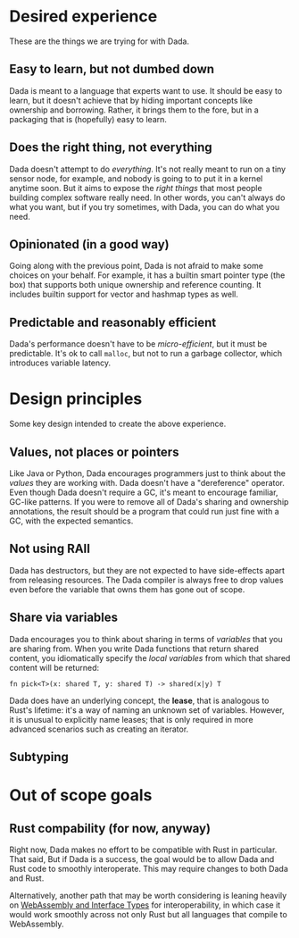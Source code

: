 # Desired experience

These are the things we are trying for with Dada.

## Easy to learn, but not dumbed down

Dada is meant to a language that experts want to use. It should be easy to learn, but it doesn't achieve that by hiding important concepts like ownership and borrowing. Rather, it brings them to the fore, but in a packaging that is (hopefully) easy to learn.

## Does the right thing, not everything

Dada doesn't attempt to do *everything*. It's not really meant to run on a tiny sensor node, for example, and nobody is going to to put it in a kernel anytime soon. But it aims to expose the *right things* that most people building complex software really need. In other words, you can't always do what you want, but if you try sometimes, with Dada, you can do what you need.

## Opinionated (in a good way) 

Going along with the previous point, Dada is not afraid to make some choices on your behalf. For example, it has a builtin smart pointer type (the box) that supports both unique ownership and reference counting. It includes builtin support for vector and hashmap types as well.

## Predictable and reasonably efficient

Dada's performance doesn't have to be *micro-efficient*, but it must be predictable. It's ok to call `malloc`, but not to run a garbage collector, which introduces variable latency.

# Design principles

Some key design intended to create the above experience.

## Values, not places or pointers

Like Java or Python, Dada encourages programmers just to think about the *values* they are working with. Dada doesn't have a "dereference" operator. Even though Dada doesn't require a GC, it's meant to encourage familiar, GC-like patterns. If you were to remove all of Dada's sharing and ownership annotations, the result should be a program that could run just fine with a GC, with the expected semantics.

## Not using RAII

Dada has destructors, but they are not expected to have side-effects apart from releasing resources. The Dada compiler is always free to drop values even before the variable that owns them has gone out of scope.

## Share via variables

Dada encourages you to think about sharing in terms of *variables* that you are sharing from. When you write Dada functions that return shared content, you idiomatically specify the *local variables* from which that shared content will be returned:

```
fn pick<T>(x: shared T, y: shared T) -> shared(x|y) T
```

Dada does have an underlying concept, the **lease**, that is analogous to Rust's lifetime: it's a way of naming an unknown set of variables. However, it is unusual to explicitly name leases; that is only required in more advanced scenarios such as creating an iterator.


## Subtyping



# Out of scope goals

## Rust compability (for now, anyway)

Right now, Dada makes no effort to be compatible with Rust in particular. That said, But if Dada is a success, the goal would be to allow Dada and Rust code to smoothly interoperate. This may require changes to both Dada and Rust.

Alternatively, another path that may be worth considering is leaning heavily on [WebAssembly and Interface Types](https://github.com/WebAssembly/interface-types/blob/master/proposals/interface-types/Explainer.md) for interoperability, in which case it would work smoothly across not only Rust but all languages that compile to WebAssembly.
